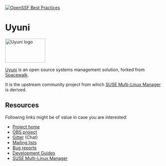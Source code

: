 [![OpenSSF Best Practices](https://bestpractices.coreinfrastructure.org/projects/6593/badge)](https://bestpractices.coreinfrastructure.org/projects/6593)

Uyuni
======

<a href="https://www.uyuni-project.org/"><img src="https://www.uyuni-project.org/img/uyuni-logo.svg" width="129" height="78" alt="Uyuni logo" /></a>

[Uyuni](https://www.uyuni-project.org/) is an open source systems management solution, forked
from [Spacewalk](https://spacewalkproject.github.io/).

It is the upstream community project from which [SUSE Multi-Linux Manager](https://www.suse.com/products/multi-linux-manager/)
is derived.

Resources
---------

Following links might be of value in case you are interested:

  * [Project home](https://www.uyuni-project.org/)
  * [OBS project](https://build.opensuse.org/project/show/systemsmanagement:Uyuni:Master)
  * [Gitter](https://www.uyuni-project.org/pages/contact.html#Gitter) (Chat)
  * [Mailing lists](https://www.uyuni-project.org/pages/contact.html#ml)
  * [Bug reports](https://github.com/uyuni-project/uyuni/issues)
  * [Development Guides](https://github.com/uyuni-project/uyuni/wiki#development-guides)
  * [SUSE Multi-Linux Manager](https://www.suse.com/products/multi-linux-manager/)

